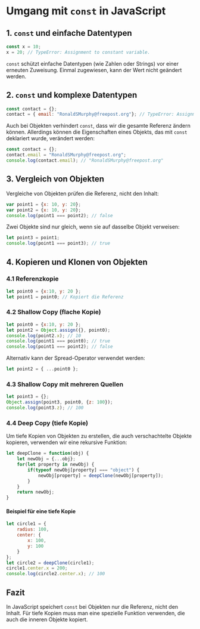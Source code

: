 
# Umgang mit `const` in JavaScript

## 1. `const` und einfache Datentypen
```javascript
const x = 10;
x = 20; // TypeError: Assignment to constant variable.
```

`const` schützt einfache Datentypen (wie Zahlen oder Strings) vor einer erneuten Zuweisung. Einmal zugewiesen, kann der Wert nicht geändert werden.

## 2. `const` und komplexe Datentypen
```javascript
const contact = {};
contact = { email: "RonaldSMurphy@freepost.org"}; // TypeError: Assignment to constant variable.
```

Auch bei Objekten verhindert `const`, dass wir die gesamte Referenz ändern können. Allerdings können die Eigenschaften eines Objekts, das mit `const` deklariert wurde, verändert werden:
```javascript
const contact = {};
contact.email = "RonaldSMurphy@freepost.org";
console.log(contact.email); // "RonaldSMurphy@freepost.org"
```

## 3. Vergleich von Objekten
Vergleiche von Objekten prüfen die Referenz, nicht den Inhalt:
```javascript
var point1 = {x: 10, y: 20};
var point2 = {x: 10, y: 20};
console.log(point1 === point2); // false
```

Zwei Objekte sind nur gleich, wenn sie auf dasselbe Objekt verweisen:
```javascript
let point3 = point1;
console.log(point1 === point3); // true
```

## 4. Kopieren und Klonen von Objekten

### 4.1 Referenzkopie
```javascript
let point0 = {x:10, y: 20 };
let point1 = point0; // Kopiert die Referenz
```

### 4.2 Shallow Copy (flache Kopie)
```javascript
let point0 = {x:10, y: 20 };
let point2 = Object.assign({}, point0);
console.log(point2.x); // 10
console.log(point1 === point0); // true
console.log(point1 === point2); // false
```

Alternativ kann der Spread-Operator verwendet werden:
```javascript
let point2 = { ...point0 };
```

### 4.3 Shallow Copy mit mehreren Quellen
```javascript
let point3 = {};
Object.assign(point3, point0, {z: 100});
console.log(point3.z); // 100
```

### 4.4 Deep Copy (tiefe Kopie)
Um tiefe Kopien von Objekten zu erstellen, die auch verschachtelte Objekte kopieren, verwenden wir eine rekursive Funktion:
```javascript
let deepClone = function(obj) {
    let newObj = {...obj};
    for(let property in newObj) {
        if(typeof newObj[property] === "object") {
            newObj[property] = deepClone(newObj[property]);
        }
    }
    return newObj;
}
```

#### Beispiel für eine tiefe Kopie
```javascript
let circle1 = {
    radius: 100,
    center: {
        x: 100,
        y: 100
    }
};
let circle2 = deepClone(circle1);
circle1.center.x = 200;
console.log(circle2.center.x); // 100
```

## Fazit
In JavaScript speichert `const` bei Objekten nur die Referenz, nicht den Inhalt. Für tiefe Kopien muss man eine spezielle Funktion verwenden, die auch die inneren Objekte kopiert.
